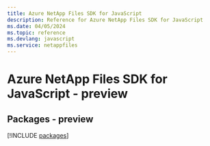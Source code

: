 ```yaml
---
title: Azure NetApp Files SDK for JavaScript
description: Reference for Azure NetApp Files SDK for JavaScript
ms.date: 04/05/2024
ms.topic: reference
ms.devlang: javascript
ms.service: netappfiles
---
```

# Azure NetApp Files SDK for JavaScript - preview
## Packages - preview
[!INCLUDE [packages](netapp-files-index.md)]